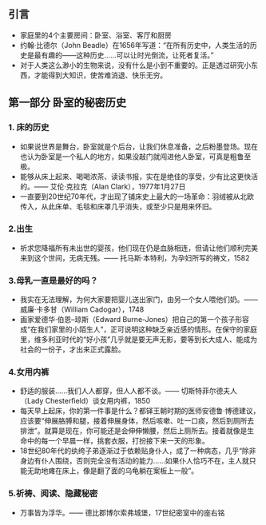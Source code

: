 ## 引言
* 家庭里的4个主要房间：卧室、浴室、客厅和厨房
* 约翰·比德尔（John Beadle）在1656年写道：“在所有历史中，人类生活的历史是最有趣的——这种历史……可以让时光倒流，让死者复活。”
* 对于人类这么渺小的生物来说，没有什么是小到不重要的。正是透过研究小东西，才能得到大知识，使苦难消退、快乐无穷。
## 第一部分 卧室的秘密历史
### 1. 床的历史
* 如果说世界是舞台，卧室就是个后台，让我们休息准备，之后粉墨登场。现在也认为卧室是一个私人的地方，如果没敲门就闯进他人卧室，可真是粗鲁至极。
* 能够从床上起来、喝喝浓茶、读读书报，实在是绝佳的享受，少有比这更快活的。—— 艾伦·克拉克（Alan Clark），1977年1月27日
* 一直要到20世纪70年代，才出现了铺床史上最大的一场革命：羽绒被从北欧传入，从此床单、毛毯和床罩几乎消失，或至少只是用来怀旧。
### 2.出生
* 祈求您降福所有未出世的婴孩，他们现在仍是血脉相连，但请让他们顺利完美来到这个世间，无病无残。—— 托马斯·本特利，为孕妇所写的祷文，1582
### 3.母乳一直是最好的吗？
* 我实在无法理解，为何大家要把婴儿送出家门，由另一个女人喂他们奶。—— 威廉·卡多甘（William Cadogar），1748
* 画家爱德华·伯恩–琼斯（Edward Burne-Jones）把自己的第一个孩子形容成“在我们家里的小陌生人”，正可说明这种缺乏亲近感的情形。在保守的家庭里，维多利亚时代的“好小孩”几乎就是要无声无影，要等到长大成人、能成为社会的一份子，才出来正式露脸。
### 4.女用内裤
* 舒适的服装……我们人人都穿，但人人都不谈。—— 切斯特菲尔德夫人（Lady Chesterﬁeld）谈女用内裤，1850
* 每天早上起床，你的第一件事是什么？都铎王朝时期的医师安德鲁·博德建议，应该要“伸展胳膊和腿，接着伸展身体，然后咳嗽、吐一口痰，然后到厕所去排泄”。就算是现在，你可能还是会伸伸懒腰，然后上厕所去。接着就像是生命中的每一个早晨一样，挑套衣服，打扮接下来一天的形象。
* 18世纪80年代的纨绔子弟逐渐过于依赖贴身仆人，成了一种病态，几乎“除非身边有仆人围绕，否则完全没有活动的能力……如果仆人恰巧不在，主人就只能无助地瘫在床上，像是翻了面的乌龟躺在案板上一般”。
### 5.祈祷、阅读、隐藏秘密
* 万事皆为浮华。—— 德比郡博尔索弗城堡，17世纪密室中的座右铭
